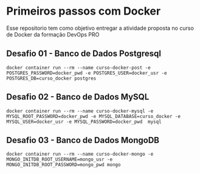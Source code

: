 
# Primeiros passos com Docker
Esse repositorio tem como objetivo entregar a atividade proposta no curso de Docker da formação DevOps PRO

## Desafio 01 - Banco de Dados Postgresql
```shell
docker container run --rm --name curso-docker-post -e POSTGRES_PASSWORD=docker_pwd -e POSTGRES_USER=docker_usr -e POSTGRES_DB=curso_docker postgres
```
## Desafio 02 - Banco de Dados MySQL
```shell
docker container run --rm --name curso-docker-mysql -e MYSQL_ROOT_PASSWORD=docker_pwd -e MYSQL_DATABASE=curso_docker -e MYSQL_USER=docker_usr -e MYSQL_PASSWORD=docker_pwd  mysql
```

## Desafio 03 - Banco de Dados MongoDB
```shell
docker container run --rm --name curso-docker-mongo -e MONGO_INITDB_ROOT_USERNAME=mongo_usr -e MONGO_INITDB_ROOT_PASSWORD=mongo_pwd mongo
```
 


